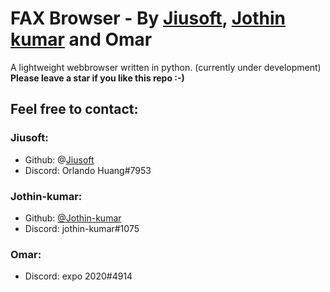 # FAX Browser - By [Jiusoft](https://github.com/jiusoft), [Jothin kumar](https://github.com/jothin-kumar) and Omar
A lightweight webbrowser written in python. (currently under development)
**Please leave a star if you like this repo :-)**

## Feel free to contact:
### Jiusoft:
 - Github: @[Jiusoft](https://github.com/jiusoft)
 - Discord: Orlando Huang#7953
### Jothin-kumar:
 - Github: [@Jothin-kumar](https://github.com/jothin-kumar)
 - Discord: jothin-kumar#1075
### Omar:
 - Discord: expo 2020#4914
